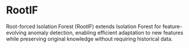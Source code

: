 # RootIF
Root-forced Isolation Forest (RootIF) extends Isolation Forest for feature-evolving anomaly detection, enabling efficient adaptation to new features while preserving original knowledge without requiring historical data.
